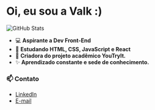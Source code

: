 # Oi, eu sou a Valk :) 
![GitHub Stats](https://github-readme-stats.vercel.app/api?username=senabytes&show_icons=true&hide=contribs,prs&cache_seconds=86400&theme=aura)

- 💻 **Aspirante a Dev Front-End**
- 🌱 **Estudando HTML, CSS, JavaScript e React** 
- 🚀 **Criadora do projeto acadêmico YouTryIt.**
- ✨ **Aprendizado constante e sede de conhecimento.**

### 📫 Contato
- [LinkedIn](https://www.linkedin.com/in/valkiriadesenas/)
- [E-mail](valkiriasenas@gmail.com)


